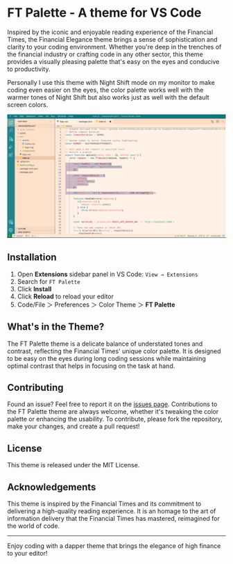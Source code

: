 # FT Palette - A theme for VS Code

Inspired by the iconic and enjoyable reading experience of the Financial Times, the Financial Elegance theme brings a sense of sophistication and clarity to your coding environment. Whether you're deep in the trenches of the financial industry or crafting code in any other sector, this theme provides a visually pleasing palette that's easy on the eyes and conducive to productivity.

Personally I use this theme with Night Shift mode on my monitor to make coding even easier on the eyes, the color palette works well with the warmer tones of Night Shift but also works just as well with the default screen colors.

![FT Palette Theme Preview](assets/theme-preview.png)

## Installation

1. Open **Extensions** sidebar panel in VS Code: `View → Extensions`
2. Search for `FT Palette `
3. Click **Install**
4. Click **Reload** to reload your editor
5. Code/File ＞ Preferences ＞ Color Theme ＞ **FT Palette**

## What's in the Theme?

The FT Palette theme is a delicate balance of understated tones and contrast, reflecting the Financial Times' unique color palette. It is designed to be easy on the eyes during long coding sessions while maintaining optimal contrast that helps in focusing on the task at hand.

## Contributing

Found an issue? Feel free to report it on the [issues page](https://github.com/akareen/FT-Palette/issues). Contributions to the FT Palette  theme are always welcome, whether it's tweaking the color palette or enhancing the usability. To contribute, please fork the repository, make your changes, and create a pull request!

## License

This theme is released under the MIT License.

## Acknowledgements

This theme is inspired by the Financial Times and its commitment to delivering a high-quality reading experience. It is an homage to the art of information delivery that the Financial Times has mastered, reimagined for the world of code.

---

Enjoy coding with a dapper theme that brings the elegance of high finance to your editor!
